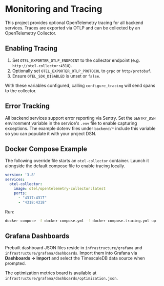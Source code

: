 # Monitoring and Tracing

This project provides optional OpenTelemetry tracing for all backend services. Traces are exported via OTLP and can be collected by an OpenTelemetry Collector.

## Enabling Tracing

1. Set `OTEL_EXPORTER_OTLP_ENDPOINT` to the collector endpoint (e.g. `http://otel-collector:4318`).
2. Optionally set `OTEL_EXPORTER_OTLP_PROTOCOL` to `grpc` or `http/protobuf`.
3. Ensure `OTEL_SDK_DISABLED` is unset or `false`.

With these variables configured, calling `configure_tracing` will send spans to the collector.

## Error Tracking

All backend services support error reporting via Sentry. Set the `SENTRY_DSN` environment variable in the service's `.env` file to enable capturing exceptions. The example dotenv files under `backend/*` include this variable so you can populate it with your project DSN.

## Docker Compose Example

The following override file starts an `otel-collector` container. Launch it alongside the default compose file to enable tracing locally.

```yaml
version: '3.8'
services:
  otel-collector:
    image: otel/opentelemetry-collector:latest
    ports:
      - "4317:4317"
      - "4318:4318"
```

Run:

```bash
docker compose -f docker-compose.yml -f docker-compose.tracing.yml up -d otel-collector
```

## Grafana Dashboards

Prebuilt dashboard JSON files reside in `infrastructure/grafana` and
`infrastructure/grafana/dashboards`.
Import them into Grafana via **Dashboards → Import** and select the
TimescaleDB data source when prompted.

The optimization metrics board is available at
`infrastructure/grafana/dashboards/optimization.json`.
